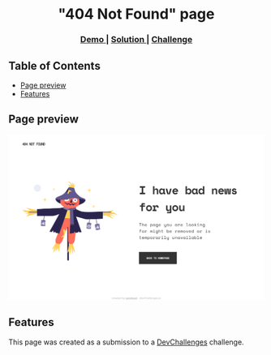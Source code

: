 <h1 align="center">"404 Not Found" page</h1>

<div align="center">
  <h3>
    <a href="">
      Demo
    </a>
    <span> | </span>
    <a href="">
      Solution
    </a>
    <span> | </span>
    <a href="https://devchallenges.io/challenges/wBunSb7FPrIepJZAg0sY">
      Challenge
    </a>
  </h3>
</div>

<!-- TABLE OF CONTENTS -->

## Table of Contents

- [Page preview](#page-preview)
- [Features](#features)

<!-- OVERVIEW -->

## Page preview

![screenshot](./img/404-not-found-page-min.png)

## Features

This page was created as a submission to a [DevChallenges](https://devchallenges.io) challenge.
